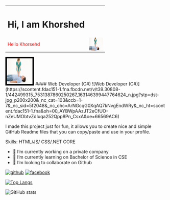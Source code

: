 
<!DOCTYPE html>
<html>
  <head>    
    <link rel="stylesheet" href="./mms.app.css" type="text" />
  </head>
  <body>
     <table class="table table-bordered">
  <tr>
    <td><h1>Hi, I am Khorshed</h1> </td>
  </tr>
    <tr>
    <td style="color:red;">Hello Khorsehd</td>
      <td align="right">  <img src="./bg20190828120852.jpg" style="float:right;width:42px;height:42px;border-radious:10px;background-color:red;"  title="Portfolio image"  alt="banner"/></td>
  </tr>
</table>
 
  </body>
 

<img src="./bg20190828120852.jpg" alt="Smiley face" width="80" height="80" style="border:5px solid black;border-radious:10px;background-color:red;">
 
</body>
</html>
#### Web Developer (C#)
![Web Developer (C#)](https://scontent.fdac151-1.fna.fbcdn.net/v/t39.30808-1/442499315_7531387860250267_163146399447764624_n.jpg?stp=dst-jpg_p200x200&_nc_cat=103&ccb=1-7&_nc_sid=5f2048&_nc_ohc=ArNGcqG0XqAQ7kNvgEndWRy&_nc_ht=scontent.fdac151-1.fna&oh=00_AYBWpAAzJT2eCfUO-nZeUMObtvZdIuqa252Qpp8Pn_CsxA&oe=66569AC6)

I made this project just for fun, it allows you to create nice and simple GitHub Readme files that you can copy/paste and use in your profile.

Skills: HTML/JS/ CSS/.NET CORE

- 🔭 I’m currently working on a private company 
- 🌱 I’m currently learning on Bachelor of Science in CSE 
- 👯 I’m looking to collaborate on Github 


[<img src='https://cdn.jsdelivr.net/npm/simple-icons@3.0.1/icons/github.svg' alt='github' height='40'>](https://github.com/khorshedCse)  [<img src='https://cdn.jsdelivr.net/npm/simple-icons@3.0.1/icons/facebook.svg' alt='facebook' height='40'>](https://www.facebook.com/khorshedalam)  

[![Top Langs](https://github-readme-stats.vercel.app/api/top-langs/?username=khorshedCse)](https://github.com/anuraghazra/github-readme-stats)

![GitHub stats](https://github-readme-stats.vercel.app/api?username=khorshedCse&show_icons=true&count_private=true)  

